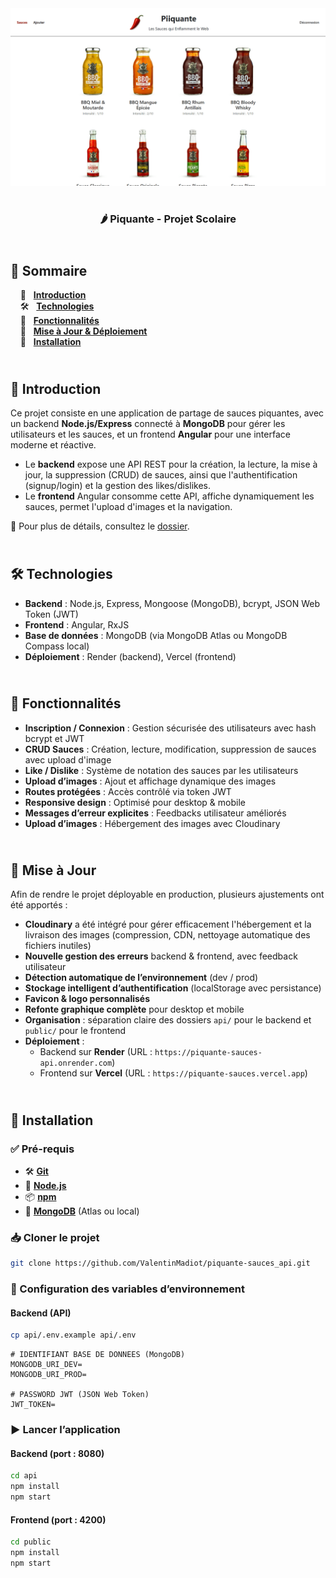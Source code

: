 <div align="center">  
    <a href="https://piquante-sauces.vercel.app/signup" target="_blank">  
      <img src=".docs/preview.png" alt="Aperçu du projet">  
    </a>
    </br>  
    </br>  
  <h3 align="center">🌶 Piquante - Projet Scolaire</h3>  
</div>

## <br /> 📌 Sommaire

&nbsp;&nbsp;&nbsp; 🎨 &nbsp; [**Introduction**](#introduction)<br />
&nbsp;&nbsp;&nbsp; 🛠️ &nbsp; [**Technologies**](#technologies)<br />
&nbsp;&nbsp;&nbsp; 🎯 &nbsp; [**Fonctionnalités**](#fonctionnalités)<br />
&nbsp;&nbsp;&nbsp; 🚧 &nbsp; [**Mise à Jour & Déploiement**](#upgrade)<br />
&nbsp;&nbsp;&nbsp; 🚀 &nbsp; [**Installation**](#installation)

## <br /> <a name="introduction">🎨 Introduction</a>

Ce projet consiste en une application de partage de sauces piquantes, avec un backend **Node.js/Express** connecté à **MongoDB** pour gérer les utilisateurs et les sauces, et un frontend **Angular** pour une interface moderne et réactive.

- Le **backend** expose une API REST pour la création, la lecture, la mise à jour, la suppression (CRUD) de sauces, ainsi que l'authentification (signup/login) et la gestion des likes/dislikes.
- Le **frontend** Angular consomme cette API, affiche dynamiquement les sauces, permet l'upload d'images et la navigation.

📂 Pour plus de détails, consultez le [dossier](.docs/).

## <br /> <a name="technologies">🛠️ Technologies</a>

- **Backend** : Node.js, Express, Mongoose (MongoDB), bcrypt, JSON Web Token (JWT)
- **Frontend** : Angular, RxJS
- **Base de données** : MongoDB (via MongoDB Atlas ou MongoDB Compass local)
- **Déploiement** : Render (backend), Vercel (frontend)

## <br /> <a name="fonctionnalités">🎯 Fonctionnalités</a>

- **Inscription / Connexion** : Gestion sécurisée des utilisateurs avec hash bcrypt et JWT
- **CRUD Sauces** : Création, lecture, modification, suppression de sauces avec upload d'image
- **Like / Dislike** : Système de notation des sauces par les utilisateurs
- **Upload d’images** : Ajout et affichage dynamique des images
- **Routes protégées** : Accès contrôlé via token JWT
- **Responsive design** : Optimisé pour desktop & mobile
- **Messages d’erreur explicites** : Feedbacks utilisateur améliorés
- **Upload d’images** : Hébergement des images avec Cloudinary

## <br /> <a name="upgrade">🚧 Mise à Jour</a>

Afin de rendre le projet déployable en production, plusieurs ajustements ont été apportés :

- **Cloudinary** a été intégré pour gérer efficacement l'hébergement et la livraison des images (compression, CDN, nettoyage automatique des fichiers inutiles)
- **Nouvelle gestion des erreurs** backend & frontend, avec feedback utilisateur
- **Détection automatique de l’environnement** (dev / prod)
- **Stockage intelligent d’authentification** (localStorage avec persistance)
- **Favicon & logo personnalisés**
- **Refonte graphique complète** pour desktop et mobile
- **Organisation** : séparation claire des dossiers `api/` pour le backend et `public/` pour le frontend
- **Déploiement** :
  - Backend sur **Render** (URL : `https://piquante-sauces-api.onrender.com`)
  - Frontend sur **Vercel** (URL : `https://piquante-sauces.vercel.app`)

## <br /> <a name="installation">🚀 Installation</a>

### ✅ Pré-requis

- 🛠️ **[Git](https://git-scm.com/)**
- 🔧 **[Node.js](https://nodejs.org/fr/)**
- 📦 **[npm](https://www.npmjs.com/)**
- 🍃 **[MongoDB](https://www.mongodb.com/)** (Atlas ou local)

### 📥 Cloner le projet

```bash
git clone https://github.com/ValentinMadiot/piquante-sauces_api.git
```

### 📝 Configuration des variables d’environnement

#### Backend (API)

```bash
cp api/.env.example api/.env
```

```env
# IDENTIFIANT BASE DE DONNEES (MongoDB)
MONGODB_URI_DEV=
MONGODB_URI_PROD=

# PASSWORD JWT (JSON Web Token)
JWT_TOKEN=
```

### ▶️ Lancer l’application

#### Backend (port : 8080)

```bash
cd api
npm install
npm start
```

#### Frontend (port : 4200)

```bash
cd public
npm install
npm start
```
